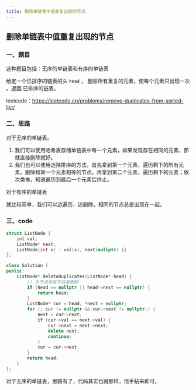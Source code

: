 ```yaml
---
title: 删除单链表中值重复出现的节点
---
```


## 删除单链表中值重复出现的节点

### 一、题目

这种题目包括：无序的单链表和有序的单链表

给定一个已排序的链表的头 `head` ， 删除所有重复的元素，使每个元素只出现一次 。返回 已排序的链表。

leetcode：https://leetcode.cn/problems/remove-duplicates-from-sorted-list/

### 二、思路

对于无序的单链表。

1. 我们可以使用哈希表存储单链表中每一个元素，如果发现存在相同的元素，那就直接删除就好。
2. 我们也可以使用选择排序的方法。首先拿到第一个元素，遍历剩下的所有元素，删除和第一个元素相等的节点。再拿到第二个元素，遍历剩下的元素；依次类推，知道遍历到最后一个元素后终止。

对于有序的单链表

就比较简单，我们可以边遍历，边删除。相同的节点总是出现在一起。

### 三、code

```c++
struct ListNode {
    int val;
    ListNode* next;
    ListNode(int x) : val(x), next(nullptr) {}
};

class Solution {
public:
    ListNode* deleteDuplicates(ListNode* head) {
        // 头节点肯定不会被删除
        if (head == nullptr || head->next == nullptr) {
            return head;
        }
        ListNode* cur = head, *next = nullptr;
        for (; cur != nullptr && cur->next != nullptr;) {
            next = cur->next;
            if (cur->val == next->val) {
                cur->next = next->next;
                delete next;
                continue;
            }
            cur = cur->next;
        }
        return head;
    }
};
```

对于无序的单链表，思路有了，代码其实也就那样，信手拈来即可。